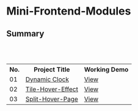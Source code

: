 # Mini-Frontend-Modules
<!DOCTYPE html>
<html lang="en">
<head>
  
</head>
<body>
    <h2>Summary</h2>
    <table>
        <tr>
            <th>No.</th>
            <th>Project Title</th>
            <th>Working Demo</th>
        </tr>
        <tr>
            <td>01</td>
            <td><a href="https://github.com/yashchitroda/Mini-Frontend-Modules/tree/main/Dynamic%20Clock">Dynamic Clock</a></td>
            <td><a href="https://yashchitroda.github.io/Mini-Frontend-Modules/Dynamic Clock/index.html">View</a></td>
        </tr>
        <br>
         <tr>
            <td>02</td>
            <td><a href="https://github.com/yashchitroda/Mini-Frontend-Modules/tree/main/Tile-Hover-Effect">Tile-Hover-Effect</a></td>
            <td><a href="https://yashchitroda.github.io/Mini-Frontend-Modules/Tile-Hover-Effect/index.html">View</a></td>
        </tr>
      <br>
         <tr>
            <td>03</td>
            <td><a href="https://github.com/yashchitroda/Mini-Frontend-Modules/tree/main/split-hover-page">Split-Hover-Page</a></td>
            <td><a href="https://yashchitroda.github.io/Mini-Frontend-Modules/split-hover-page/index.html">View</a></td>
        </tr>
    </table>
    
</body>
</html>
